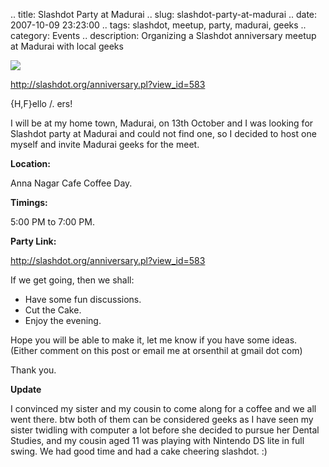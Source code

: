 .. title: Slashdot Party at Madurai
.. slug: slashdot-party-at-madurai
.. date: 2007-10-09 23:23:00
.. tags: slashdot, meetup, party, madurai, geeks
.. category: Events
.. description: Organizing a Slashdot anniversary meetup at Madurai with local geeks

![](http://farm2.static.flickr.com/1126/1483146565_80e9acc31f_o.png)

http://slashdot.org/anniversary.pl?view_id=583

{H,F}ello /. ers!

I will be at my home town, Madurai, on 13th October and I was looking for Slashdot party at Madurai and could not find one, so I decided to host one myself and invite Madurai geeks for the meet.

**Location:**

Anna Nagar Cafe Coffee Day.

**Timings:**

5:00 PM to 7:00 PM.

**Party Link:**

http://slashdot.org/anniversary.pl?view_id=583

If we get going, then we shall:
- Have some fun discussions.
- Cut the Cake.
- Enjoy the evening.

Hope you will be able to make it, let me know if you have some ideas. (Either comment on this post or email me at orsenthil at gmail dot com)

Thank you.

**Update**

I convinced my sister and my cousin to come along for a coffee and we all went there. btw both of them can be considered geeks as I have seen my sister twidling with computer a lot before she decided to pursue her Dental Studies, and my cousin aged 11 was playing with Nintendo DS lite in full swing. We had good time and had a cake cheering slashdot. :)
